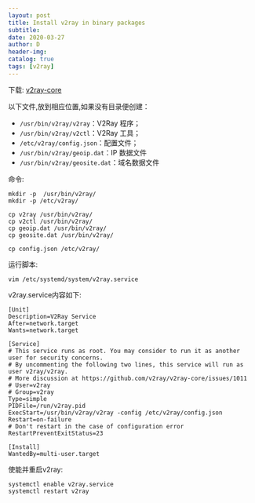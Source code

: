 ```yaml
---
layout: post
title: Install v2ray in binary packages
subtitle:
date: 2020-03-27
author: D
header-img:
catalog: true
tags: [v2ray]
---
```


下载: [v2ray-core](https://github.com/v2ray/v2ray-core/releases)

以下文件,放到相应位置,如果没有目录便创建：
- `/usr/bin/v2ray/v2ray`：V2Ray 程序；
- `/usr/bin/v2ray/v2ctl`：V2Ray 工具；
- `/etc/v2ray/config.json`：配置文件；
- `/usr/bin/v2ray/geoip.dat`：IP 数据文件
- `/usr/bin/v2ray/geosite.dat`：域名数据文件

命令:
```
mkdir -p  /usr/bin/v2ray/
mkdir -p /etc/v2ray/

cp v2ray /usr/bin/v2ray/
cp v2ctl /usr/bin/v2ray/
cp geoip.dat /usr/bin/v2ray/
cp geosite.dat /usr/bin/v2ray/

cp config.json /etc/v2ray/
```
运行脚本:
```
vim /etc/systemd/system/v2ray.service
```
v2ray.service内容如下:
```
[Unit]
Description=V2Ray Service
After=network.target
Wants=network.target

[Service]
# This service runs as root. You may consider to run it as another user for security concerns.
# By uncommenting the following two lines, this service will run as user v2ray/v2ray.
# More discussion at https://github.com/v2ray/v2ray-core/issues/1011
# User=v2ray
# Group=v2ray
Type=simple
PIDFile=/run/v2ray.pid
ExecStart=/usr/bin/v2ray/v2ray -config /etc/v2ray/config.json
Restart=on-failure
# Don't restart in the case of configuration error
RestartPreventExitStatus=23

[Install]
WantedBy=multi-user.target
```
使能并重启v2ray:
```
systemctl enable v2ray.service
systemctl restart v2ray
```
